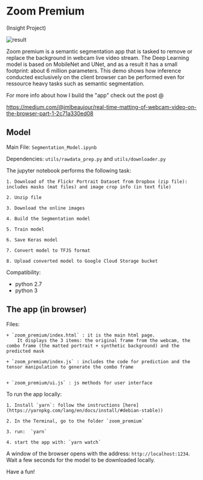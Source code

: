# Zoom Premium
(Insight Project)

![result](https://github.com/jmlb/insight_project/blob/master/results.png)

Zoom premium is a semantic segmentation app that is tasked to remove or replace the background in webcam live video stream. The Deep Learning model is based on MobileNet and UNet, and as a result it has a small footprint: about 6 million parameters. This demo shows how inference conducted exclusively on the client browser can be performed even for ressource heavy tasks such as semantic segmentation. 

 
For more info about how I build the "app" check out the post @

https://medium.com/@jmlbeaujour/real-time-matting-of-webcam-video-on-the-browser-part-1-2c71a330ed08


## Model

Main File: `Segmentation_Model.ipynb`

Dependencies: `utils/rawdata_prep.py` and `utils/downloader.py`

The jupyter notebook performs the following task:

	1. Download of the Flickr Portrait Dataset from Dropbox (zip file): includes masks (mat files) and image crop info (in text file)

	2. Unzip file

	3. Download the online images

	4. Build the Segmentation model

	5. Train model

	6. Save Keras model

	7. Convert model to TFJS format

	8. Upload converted model to Google Cloud Storage bucket

Compatibility: 
  + python 2.7
  + python 3


## The app (in browser)

Files:

	+ `zoom_premium/index.html` : it is the main html page. 
		It displays the 3 items: the original frame from the webcam, the combo frame (the matted portrait + synthetic background) and the predicted mask

	+ `zoom_premium/index.js` : includes the code for prediction and the tensor manipulation to generate the combo frame


	+ `zoom_premium/ui.js` : js methods for user interface

To run the app locally:

	1. Install `yarn`: follow the instructions [here](https://yarnpkg.com/lang/en/docs/install/#debian-stable))

	2. In the Terminal, go to the folder `zoom_premium`

	3. run:  `yarn`

	4. start the app with: `yarn watch`

A window of the browser opens with the address: `http://localhost:1234`. Wait a few seconds for the model to be downloaded locally.

Have a fun!
